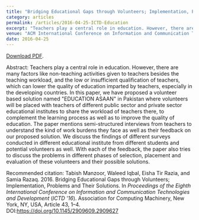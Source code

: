 ```yaml
---
title: "Bridging Educational Gaps through Volunteers; Implementation, Problems and Their Solutions"
category: articles
permalink: /articles/2016-04-25-ICTD-Education
excerpt: "Teachers play a central role in education. However, there are many factors like non-teaching activities given to teachers besides the teaching workload, and the low or insufficient qualification of teachers, which can lower the quality of education imparted by teachers, especially in the developing countries. In this paper, we have proposed a volunteer based solution named '"EDUCATION ASAAN"'' in Pakistan where volunteers will be placed with teachers of different public sector and private sector educational institutes to share the workload of teachers there, to complement the learning process as well as to improve the quality of education. The paper mentions semi-structured interviews from teachers to understand the kind of work burdens they face as well as their feedback on our proposed solution. We discuss the findings of different surveys conducted in different educational institute from different students and potential volunteers as well. With each of the feedback, the paper also tries to discuss the problems in different phases of selection, placement and evaluation of these volunteers and their possible solutions."
venue: "ACM International Conference on Information and Communication Technologies and Development (ICTD)"
date: 2016-04-25
---
```


<a href="https://www.researchgate.net/profile/Waleed_Iqbal/publication/303542794_Bridging_Educational_Gaps_through_Volunteers_Implementation_Problems_and_Their_Solutions/links/5a3986d7aca2728e698788c6/Bridging-Educational-Gaps-through-Volunteers-Implementation-Problems-and-Their-Solutions.pdf">Download PDF</a>.

Abstract: Teachers play a central role in education. However, there are many factors like non-teaching activities given to teachers besides the teaching workload, and the low or insufficient qualification of teachers, which can lower the quality of education imparted by teachers, especially in the developing countries. In this paper, we have proposed a volunteer based solution named "EDUCATION ASAAN" in Pakistan where volunteers will be placed with teachers of different public sector and private sector educational institutes to share the workload of teachers there, to complement the learning process as well as to improve the quality of education. The paper mentions semi-structured interviews from teachers to understand the kind of work burdens they face as well as their feedback on our proposed solution. We discuss the findings of different surveys conducted in different educational institute from different students and potential volunteers as well. With each of the feedback, the paper also tries to discuss the problems in different phases of selection, placement and evaluation of these volunteers and their possible solutions.


Recommended citation: Tabish Manzoor, Waleed Iqbal, Eisha Tir Razia, and Samia Razaq. 2016. Bridging Educational Gaps through Volunteers; Implementation, Problems and Their Solutions. In <i>Proceedings of the Eighth International Conference on Information and Communication Technologies and Development</i> (<i>ICTD '16</i>). Association for Computing Machinery, New York, NY, USA, Article 43, 1–4. DOI:https://doi.org/10.1145/2909609.2909627
